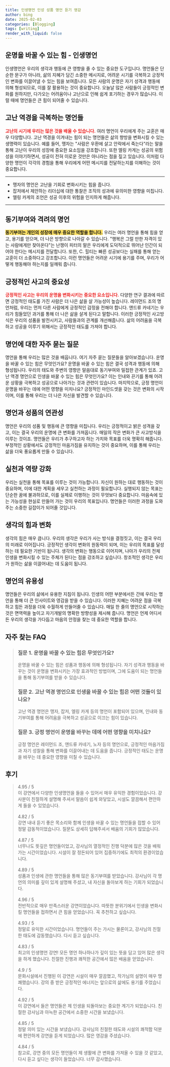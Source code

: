 ```yaml
---
title: 인생명언 인성 성품 명언 듣기 영감
author: bing
date: 2025-02-03
categories: [Blogging]
tags: [writing]
render_with_liquid: false
---
```



<h2 id='인생명언의힘'>운명을 바꿀 수 있는 힘 - 인생명언</h2>

<p>인생명언은 우리의 생각과 행동에 큰 영향을 줄 수 있는 중요한 도구입니다. 명언들은 단순한 문구가 아니라, 삶의 지혜가 담긴 소중한 메시지로, 어려운 시기를 극복하고 긍정적인 변화를 이끌어낼 수 있는 힘을 보여줍니다. 모든 사람의 운명은 자기 성격과 행동에 의해 형성되므로, 이를 잘 활용하는 것이 중요합니다. 오늘날 많은 사람들이 긍정적인 변화를 원하지만, 다가오는 어려움이나 고난으로 인해 쉽게 포기하는 경우가 많습니다. 이럴 때에 명언들은 큰 힘이 되어줄 수 있습니다.</p>

<h2 id='고난과역경을극복하는명언'>고난 역경을 극복하는 명언들</h2>

<p><b><span style="color: #ee2323;">고난의 시기에 우리는 많은 것을 배울 수 있습니다.</span></b> 여러 명언이 우리에게 주는 교훈은 매우 다양합니다. 고난 역경을 이겨내는 힘이 되는 명언들은 삶의 향방을 변화시킬 수 있는 생명력이 있습니다. 예를 들어, 맹자는 "사람은 우환에 살고 안락에서 죽는다"라는 말을 통해 고난이 우리의 성장에 중요한 요소임을 강조합니다. 또한 엘링 카게는 성공의 위험성을 이야기하면서, 성공이 전혀 이로운 것만은 아니라는 점을 짚고 있습니다. 이처럼 다양한 명언이 각각의 경험을 통해 우리에게 어떤 메시지를 전달하는지를 이해하는 것이 중요합니다.</p>

<hr />

<ul>
    <li>맹자의 명언은 고난을 기회로 변화시키는 힘을 줍니다.</li>
    <li>잡저에서 제안하는 리더십에 대한 통찰은 조직의 성과에 유의미한 영향을 미칩니다.</li>
    <li>엘링 카게의 조언은 성공 이후의 위험을 인지하게 해줍니다.</li>
</ul>

<hr />

<h2 id='동기부여와격려의명언'>동기부여와 격려의 명언</h2>

<p><b><span style="background-color: #ffe066;">동기부여는 개인의 성장에 매우 중요한 역할을 합니다.</span></b> 우리는 여러 명언을 통해 힘을 얻고, 용기를 얻으며, 더 나은 방향으로 나아갈 수 있습니다. "행복은 그럴 만한 자격이 있는 사람에게만 찾아온다"는 난쟁이 피터의 말은 우리에게 도덕적으로 뛰어난 인간이 되어야 한다는 메시지를 전달합니다. 또한, C. 힐티는 빠른 성공보다는 실패를 통해 얻는 교훈이 더 소중하다고 강조합니다. 이런 명언들은 어려운 시기에 용기를 주며, 우리가 어떻게 행동해야 하는지를 일깨워 줍니다.</p>

<h2 id='긍정적인사고의중요성'>긍정적인 사고의 중요성</h2>

<p><b><span style="color: #ee2323;">긍정적인 사고는 우리의 운명을 변화시키는 중요한 요소입니다.</span></b> 다양한 연구 결과에 따르면 긍정적인 태도를 가진 사람은 더 나은 삶을 살 가능성이 높습니다. 레이먼드 조의 명언처럼, 우리는 먼저 다른 사람에게 긍정적인 감정을 전해야 합니다. 앤드류 카네기는 우리가 힘들었던 과거를 통해 더 나은 삶을 살게 된다고 말합니다. 이러한 긍정적인 사고방식은 우리의 성품을 발전시키고, 사람들과의 관계를 개선해줍니다. 삶의 어려움을 극복하고 성공을 이루기 위해서는 긍정적인 태도를 가져야 합니다.</p>

<h2 id='명언질문과답변'>명언에 대한 자주 묻는 질문</h2>

<p>명언을 통해 우리는 많은 것을 배웁니다. 여기 자주 묻는 질문들을 알아보겠습니다. 운명을 바꿀 수 있는 힘은 무엇인가요? 운명을 바꿀 수 있는 힘은 결국 성격과 행동에 의해 형성됩니다. 우리의 태도와 주변의 영향은 말씀대로 동기부여와 밀접한 관계가 있죠. 고난 역경 명언으로 인생을 바꿀 수 있는 힘은 무엇인가요? 이는 인내와 끈기를 통해 어려운 상황을 극복하고 성공으로 나아가는 것과 관련이 있습니다. 마지막으로, 긍정 명언이 운명을 바꾸는 데에 어떤 영향을 미치나요? 긍정적인 마인드셋을 갖는 것은 변화의 시작이며, 이를 통해 우리는 더 나은 자신을 발견할 수 있습니다.</p>

<h2 id='명언과성품의연관성'>명언과 성품의 연관성</h2>

<p>명언은 우리의 성품 및 행동에 큰 영향을 미칩니다. 우리는 긍정적이고 밝은 성격을 갖고, 이는 결국 우리의 운명에 큰 변화를 가져옵니다. 매일의 작은 변화가 큰 사고방식을 이루는 것이죠. 명언들은 우리가 추구하고자 하는 가치와 목표를 더욱 명확히 해줍니다. 부정적인 상황에서도 긍정적인 마음가짐을 유지하는 것이 중요하며, 이를 통해 우리는 삶을 더욱 풍요롭게 만들 수 있습니다.</p>

<h2 id='실천과역량강화'>실천과 역량 강화</h2>

<p>우리는 실천을 통해 목표를 이루는 것이 가능합니다. 자신이 원하는 대로 행동하는 것이 중요하며, 이에 대한 계획을 세우고 실천하는 과정이 필요합니다. 실행되지 않는 목표는 단순한 꿈에 불과하므로, 이를 실제로 이행하는 것이 무엇보다 중요합니다. 마음속에 있는 가능성을 현실로 만들어 가는 것이 우리의 목표입니다. 명언들은 이러한 과정을 도와주는 소중한 길잡이가 되어줄 것입니다.</p>

<h2 id='생각의힘과변화'>생각의 힘과 변화</h2>

<p>생각의 힘은 매우 큽니다. 우리의 생각은 우리가 사는 방식을 결정짓고, 이는 결국 우리의 미래로 이어집니다. 긍정적인 생각이 변화의 원동력이 되며, 이는 우리의 목표를 달성하는 데 필요한 기반이 됩니다. 생각의 변화는 행동으로 이어지며, 나아가 우리의 전체 인생을 변화시킬 수 있는 주체가 된다는 점을 강조하고 싶습니다. 창조적인 생각은 우리가 원하는 삶을 이끌어내는 데 도움이 됩니다.</p>

<h2 id='명언의유용성'>명언의 유용성</h2>

<p>명언들은 우리의 삶에서 유용한 지침이 됩니다. 인생의 어떤 부분에서든 간에 우리는 명언을 통해 더 큰 인사이트와 영감을 받을 수 있습니다. 이러한 지혜는 어려운 점을 극복하고 힘든 과정을 더욱 수월하게 만들어줄 수 있습니다. 매일 한 줄의 명언으로 시작하는 것은 면역력을 높이고 자기개발의 명확한 방향성을 제시해 줍니다. 명언은 언제 어디서든 우리의 생각을 가다듬고 마음의 안정을 찾는 데 중요한 역할을 합니다.</p>


<h2 id='자주_찾는_FAQ'>자주 찾는 FAQ</h2>
<div itemscope="" itemtype="https://schema.org/FAQPage"> 
<blockquote> 
<div itemscope="" itemprop="mainEntity" itemtype="https://schema.org/Question"> 
<h3 itemprop="name">질문 1. 운명을 바꿀 수 있는 힘은 무엇인가요?</h3> 
<div itemscope="" itemprop="acceptedAnswer" itemtype="https://schema.org/Answer"> 
<span itemprop="text"> 
<p>운명을 바꿀 수 있는 힘은 성품과 행동에 의해 형성됩니다. 자기 성격과 행동을 바꾸는 것이 운명을 변화시키는 가장 효과적인 방법이며, 그에 도움이 되는 명언들을 통해 동기부여를 받을 수 있습니다.</p> 
</span> 
</div> 
</div> 
<div itemscope="" itemprop="mainEntity" itemtype="https://schema.org/Question"> 
<h3 itemprop="name">질문 2. 고난 역경 명언으로 인생을 바꿀 수 있는 힘은 어떤 것들이 있나요?</h3> 
<div itemscope="" itemprop="acceptedAnswer" itemtype="https://schema.org/Answer"> 
<span itemprop="text"> 
<p>고난 역경 명언은 맹자, 잡저, 엘링 카게 등의 명언이 포함되어 있으며, 인내와 동기부여를 통해 어려움을 극복하고 성공으로 이끄는 힘이 있습니다.</p> 
</span> 
</div> 
</div> 
<div itemscope="" itemprop="mainEntity" itemtype="https://schema.org/Question"> 
<h3 itemprop="name">질문 3. 긍정 명언이 운명을 바꾸는 데에 어떤 영향을 미치나요?</h3> 
<div itemscope="" itemprop="acceptedAnswer" itemtype="https://schema.org/Answer"> 
<span itemprop="text"> 
<p>긍정 명언은 레이먼드 조, 앤드류 카네기, 노자 등의 명언으로, 긍정적인 마음가짐과 자기 성찰을 통해 변화를 이끌어내는 데 도움을 줍니다. 긍정적인 태도는 운명을 바꾸는 데 중요한 영향을 미칠 수 있습니다.</p> 
</span> 
</div> 
</div> 
</blockquote> 
</div>
<h2 id='후기'>후기</h2>
<div itemscope itemtype="https://schema.org/Product">
  <blockquote>
  <div itemprop="review" itemscope itemtype="https://schema.org/Review">
      <div itemprop="reviewRating" itemscope itemtype="https://schema.org/Rating"> <span itemprop="ratingValue">4.95</span> / <span itemprop="bestRating">5</span> </div>
      <span itemprop="reviewBody">이 강연에서 다양한 인생명언을 들을 수 있어서 매우 유익한 경험이었습니다. 강사분이 친절하게 설명해 주셔서 말씀이 쉽게 와닿았고, 시설도 깔끔해서 편안하게 들을 수 있었습니다.</span>
  </div>
  <br>
  <div itemprop="review" itemscope itemtype="https://schema.org/Review">
      <div itemprop="reviewRating" itemscope itemtype="https://schema.org/Rating"> <span itemprop="ratingValue">4.82</span> / <span itemprop="bestRating">5</span> </div>
      <span itemprop="reviewBody">강연 내내 듣기 좋은 목소리와 함께 인생을 바꿀 수 있는 명언들을 접할 수 있어 정말 감동적이었습니다. 질문도 상세히 답해주셔서 배움의 기회가 많았습니다.</span>
  </div>
  <br>
  <div itemprop="review" itemscope itemtype="https://schema.org/Review">
      <div itemprop="reviewRating" itemscope itemtype="https://schema.org/Rating"> <span itemprop="ratingValue">4.87</span> / <span itemprop="bestRating">5</span> </div>
      <span itemprop="reviewBody">너무나도 뜻깊은 명언들이었고, 강사님의 열정적인 진행 덕분에 많은 것을 배워가는 시간이었습니다. 시설이 잘 정돈되어 있어 집중하기에도 최적의 환경이었습니다.</span>
  </div>
  <br>
  <div itemprop="review" itemscope itemtype="https://schema.org/Review">
      <div itemprop="reviewRating" itemscope itemtype="https://schema.org/Rating"> <span itemprop="ratingValue">4.89</span> / <span itemprop="bestRating">5</span> </div>
      <span itemprop="reviewBody">성품과 인생에 관한 명언들을 통해 많은 동기부여를 받았습니다. 강사님이 각 명언의 의미를 깊이 있게 설명해 주셨고, 내 자신을 돌아보게 하는 기회가 되었습니다.</span>
  </div>
  <br>
  <div itemprop="review" itemscope itemtype="https://schema.org/Review">
      <div itemprop="reviewRating" itemscope itemtype="https://schema.org/Rating"> <span itemprop="ratingValue">4.96</span> / <span itemprop="bestRating">5</span> </div>
      <span itemprop="reviewBody">전반적으로 매우 만족스러운 강연이었습니다. 따뜻한 분위기에서 인생을 변화시킬 명언들을 접하면서 큰 힘을 얻었습니다. 꼭 추천하고 싶습니다.</span>
  </div>
  <br>
  <div itemprop="review" itemscope itemtype="https://schema.org/Review">
      <div itemprop="reviewRating" itemscope itemtype="https://schema.org/Rating"> <span itemprop="ratingValue">4.93</span> / <span itemprop="bestRating">5</span> </div>
      <span itemprop="reviewBody">정말로 유익한 시간이었습니다. 명언들이 주는 가시는 물론이고, 강사님의 친절한 태도에 감동했습니다. 다시 듣고 싶습니다.</span>
  </div>
  <br>
  <div itemprop="review" itemscope itemtype="https://schema.org/Review">
      <div itemprop="reviewRating" itemscope itemtype="https://schema.org/Rating"> <span itemprop="ratingValue">4.83</span> / <span itemprop="bestRating">5</span> </div>
      <span itemprop="reviewBody">최고의 인생명언 강연! 모든 명언 하나하나가 깊이 있는 뜻을 담고 있어 많은 생각을 하게 했습니다. 친절한 진행과 쾌적한 공간에서 많은 배움을 얻었습니다.</span>
  </div>
  <br>
  <div itemprop="review" itemscope itemtype="https://schema.org/Review">
      <div itemprop="reviewRating" itemscope itemtype="https://schema.org/Rating"> <span itemprop="ratingValue">4.9</span> / <span itemprop="bestRating">5</span> </div>
      <span itemprop="reviewBody">문화시설에서 진행된 이 강연은 시설이 매우 깔끔했고, 작가님의 설명이 매우 명쾌했습니다. 강의 중 받은 긍정적인 에너지는 앞으로의 삶에도 용기를 주었습니다.</span>
  </div>
  <br>
  <div itemprop="review" itemscope itemtype="https://schema.org/Review">
      <div itemprop="reviewRating" itemscope itemtype="https://schema.org/Rating"> <span itemprop="ratingValue">4.92</span> / <span itemprop="bestRating">5</span> </div>
      <span itemprop="reviewBody">이 강연에서 들은 명언들은 제 인생을 되돌아보는 중요한 계기가 되었습니다. 친절한 강사님과 아늑한 공간에서 소중한 시간을 보냈습니다.</span>
  </div>
  <br>
  <div itemprop="review" itemscope itemtype="https://schema.org/Review">
      <div itemprop="reviewRating" itemscope itemtype="https://schema.org/Rating"> <span itemprop="ratingValue">4.85</span> / <span itemprop="bestRating">5</span> </div>
      <span itemprop="reviewBody">정말 의미 있는 시간을 보냈습니다. 강사님의 친절한 태도와 시설의 쾌적함 덕분에 편안하게 강연을 듣게 되었습니다. 많은 영감을 주셨습니다.</span>
  </div>
  <br>
  <div itemprop="review" itemscope itemtype="https://schema.org/Review">
      <div itemprop="reviewRating" itemscope itemtype="https://schema.org/Rating"> <span itemprop="ratingValue">4.84</span> / <span itemprop="bestRating">5</span> </div>
      <span itemprop="reviewBody">참고로, 강연 중의 모든 명언들이 제 생활에 큰 변화를 가져올 수 있을 것 같았고, 다시 듣고 싶다는 생각이 들었습니다. 너무 감사했습니다.</span>
  </div>
  </blockquote>
</div>

